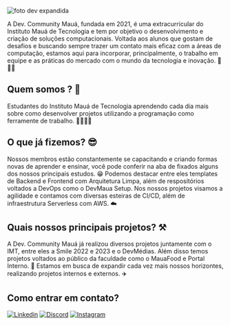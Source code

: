 
![foto dev expandida](https://github.com/Maua-Dev/.github/assets/81604963/373cea2d-2c18-419a-bf00-535c032c6e8c)

A Dev. Community Mauá, fundada em 2021, é uma extracurricular do Instituto Mauá de Tecnologia e tem por objetivo o desenvolvimento e criação de soluções computacionais. Voltada aos alunos que gostam de desafios e buscando sempre trazer um contato mais eficaz com a áreas de computação, estamos aqui para incorporar, principalmente, o trabalho em equipe e as práticas do mercado com o mundo da tecnologia e inovação. 🚀🧑‍🚀

## Quem somos ? 🤔

Estudantes do Instituto Mauá de Tecnologia aprendendo cada dia mais sobre como desenvolver projetos utilizando a programação como ferramente de trabalho. 👩‍💻👨‍💻

## O que já fizemos? 😎

Nossos membros estão constantemente se capacitando e criando formas novas de aprender e ensinar, você pode conferir na aba de fixados alguns dos nossos principais estudos. 😁
Podemos destacar entre eles templates de Backend e Frontend com Arquitetura Limpa, além de respositórios voltados a DevOps como o DevMaua Setup. Nos nossos projetos visamos a agilidade e contamos com diversas esteiras de CI/CD, além de infraestrutura Serverless com AWS. ☁️

## Quais nossos principais projetos? ⚒️

A Dev. Community Mauá já realizou diversos projetos juntamente com o IMT, entre eles a Smile 2022 e 2023 e o DevMédias. Além disso temos projetos voltados ao público da faculdade como o MauaFood e Portal Interno. 🧱
Estamos em busca de expandir cada vez mais nossos horizontes, realizando projetos internos e externos. ✈️

## Como entrar em contato?
<a href="https://www.linkedin.com/company/dev-community-mauá/" target="_blank"><img alt="Linkedin" src="https://img.shields.io/badge/LinkedIn-0077B5?style=for-the-badge&logo=linkedin&logoColor=white"></a>
<a href="https://discord.gg/anjjStZ8yK" target="_blank"><img alt="Discord" src="https://img.shields.io/badge/Discord-7289DA?style=for-the-badge&logo=discord&logoColor=white"></a>
<a href="https://www.instagram.com/devcommunitymaua/" target="_blank"><img alt="Instagram" src="https://img.shields.io/badge/Instagram-E4405F?style=for-the-badge&logo=instagram&logoColor=white"></a>
